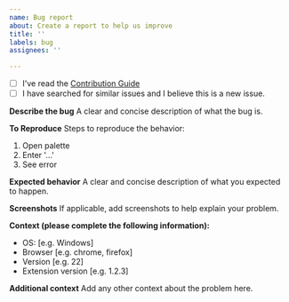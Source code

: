 ```yaml
---
name: Bug report
about: Create a report to help us improve
title: ''
labels: bug
assignees: ''

---
```


- [ ] I've read the [Contribution Guide](https://github.com/Otard95/prun-palette/blob/dev/CONTRIBUTION_GUIDE.md)
 - [ ] I have searched for similar issues and I believe this is a new issue.

**Describe the bug**
A clear and concise description of what the bug is.

**To Reproduce**
Steps to reproduce the behavior:
1. Open palette
2. Enter '...'
3. See error

**Expected behavior**
A clear and concise description of what you expected to happen.

**Screenshots**
If applicable, add screenshots to help explain your problem.

**Context (please complete the following information):**
 - OS: [e.g. Windows]
 - Browser [e.g. chrome, firefox]
 - Version [e.g. 22]
 - Extension version [e.g. 1.2.3]

**Additional context**
Add any other context about the problem here.
